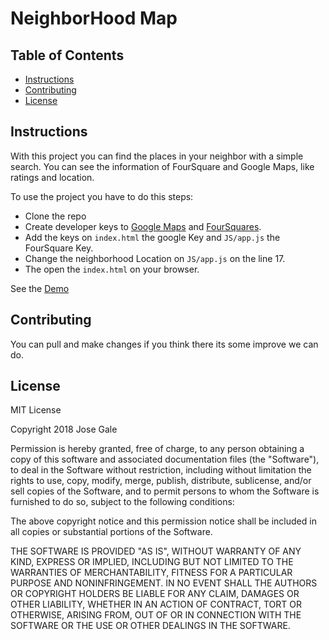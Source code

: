 # NeighborHood Map

## Table of Contents

* [Instructions](#instructions)
* [Contributing](#contributing)
* [License](#license)

## Instructions

With this project you can find the places in your neighbor with a simple search.
You can see the information of FourSquare and Google Maps, like ratings and location.

To use the project you have to do this steps:
* Clone the repo
* Create developer keys to [Google Maps](https://console.developers.google.com) and [FourSquares](https://foursquare.com/developers).
* Add the keys on `index.html` the google Key and `JS/app.js` the FourSquare Key.
* Change the neighborhood Location on `JS/app.js` on the line 17.
* The open the `index.html` on your browser.

See the [Demo](https://jdgaletorre.github.io/NeighborhoodMap/)
 
## Contributing

 You can pull and make changes if you think there its some improve we can do.

## License
MIT License

Copyright 2018 Jose Gale

Permission is hereby granted, free of charge, to any person obtaining a copy of this software and associated documentation files (the "Software"), to deal in the Software without restriction, including without limitation the rights to use, copy, modify, merge, publish, distribute, sublicense, and/or sell copies of the Software, and to permit persons to whom the Software is furnished to do so, subject to the following conditions:

The above copyright notice and this permission notice shall be included in all copies or substantial portions of the Software.

THE SOFTWARE IS PROVIDED "AS IS", WITHOUT WARRANTY OF ANY KIND, EXPRESS OR IMPLIED, INCLUDING BUT NOT LIMITED TO THE WARRANTIES OF MERCHANTABILITY, FITNESS FOR A PARTICULAR PURPOSE AND NONINFRINGEMENT. IN NO EVENT SHALL THE AUTHORS OR COPYRIGHT HOLDERS BE LIABLE FOR ANY CLAIM, DAMAGES OR OTHER LIABILITY, WHETHER IN AN ACTION OF CONTRACT, TORT OR OTHERWISE, ARISING FROM, OUT OF OR IN CONNECTION WITH THE SOFTWARE OR THE USE OR OTHER DEALINGS IN THE SOFTWARE.
